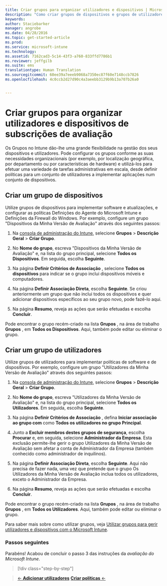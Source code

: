 ```yaml
---
title: Criar grupos para organizar utilizadores e dispositivos | Microsoft Intune
description: "Como criar grupos de dispositivos e grupos de utilizadores quando se inscreve numa avaliação gratuita de 30 dias do Intune"
keywords: 
author: Staciebarker
manager: angrobe
ms.date: 04/28/2016
ms.topic: get-started-article
ms.prod: 
ms.service: microsoft-intune
ms.technology: 
ms.assetid: 7162cad3-5c14-43f3-a760-833ffd7786b1
ms.reviewer: jeffgilb
ms.suite: ems
translationtype: Human Translation
ms.sourcegitcommit: 60ee39a7eeeb9068a7350ec87f60e7148ccb7826
ms.openlocfilehash: 4c0ccb2d27d90c4a3aeebb3129b9b13a707b26a0


---
```


# Criar grupos para organizar utilizadores e dispositivos de subscrições de avaliação
Os Grupos no Intune dão-lhe uma grande flexibilidade na gestão dos seus dispositivos e utilizadores. Pode configurar os grupos conforme as suas necessidades organizacionais (por exemplo, por localização geográfica, por departamento ou por características de hardware) e utilizá-los para efetuar uma variedade de tarefas administrativas em escala, desde definir políticas para um conjunto de utilizadores a implementar aplicações num conjunto de dispositivos.

## Criar um grupo de dispositivos
Utilize grupos de dispositivos para implementar software e atualizações, e configurar as políticas Definições do Agente do Microsoft Intune e Definições da Firewall do Windows. Por exemplo, configure um grupo "Dispositivos da Minha Versão de Avaliação" através dos seguintes passos:

1.  Na [consola de administração do Intune](https://manage.microsoft.com/), selecione **Grupos** &gt; **Descrição Geral** &gt; **Criar Grupo**.

2.  No **Nome do grupo**, escreva "Dispositivos da Minha Versão de Avaliação" e, na lista do grupo principal, selecione **Todos os Dispositivos**. Em seguida, escolha **Seguinte**.

3.  Na página **Definir Critérios de Associação** , selecione **Todos os dispositivos** para indicar se o grupo inclui dispositivos móveis e computadores.

4.  Na página **Definir Associação Direta**, escolha **Seguinte**. Se criou anteriormente um grupo que não inclui todos os dispositivos e quer adicionar dispositivos específicos ao seu grupo novo, pode fazê-lo aqui.

5.  Na página **Resumo**, reveja as ações que serão efetuadas e escolha **Concluir**.

Pode encontrar o grupo recém-criado na lista **Grupos** , na área de trabalho **Grupos** , em **Todos os Dispositivos**. Aqui, também pode editar ou eliminar o grupo.

## Criar um grupo de utilizadores
Utilize grupos de utilizadores para implementar políticas de software e de dispositivos. Por exemplo, configure um grupo "Utilizadores da Minha Versão de Avaliação" através dos seguintes passos:

1.  Na [consola de administração do Intune](https://manage.microsoft.com/), selecione **Grupos** &gt; **Descrição Geral** &gt; **Criar Grupo**.

2.  No **Nome do grupo**, escreva "Utilizadores da Minha Versão de Avaliação" e, na lista do grupo principal, selecione **Todos os Utilizadores**. Em seguida, escolha **Seguinte**.

3.  Na página **Definir Critérios de Associação** , defina **Iniciar associação ao grupo com** como **Todos os utilizadores no grupo Principal**.

4.  Junto a **Excluir membros destes grupos de segurança**, escolha **Procurar** e, em seguida, selecione **Administrador da Empresa**. Esta exclusão permite-lhe gerir o grupo Utilizadores da Minha Versão de Avaliação sem afetar a conta de Administrador da Empresa (também conhecido como administrador de inquilinos).

5.  Na página **Definir Associação Direta**, escolha **Seguinte**. Aqui não precisa de fazer nada, uma vez que pretende que o grupo Os Utilizadores da Minha Versão de Avaliação inclua todos os utilizadores, exceto o Administrador da Empresa.

6.  Na página **Resumo**, reveja as ações que serão efetuadas e escolha **Concluir**.

Pode encontrar o grupo recém-criado na lista **Grupos** , na área de trabalho **Grupos** , em **Todos os Utilizadores**. Aqui, também pode editar ou eliminar o grupo.

Para saber mais sobre como utilizar grupos, veja [Utilizar grupos para gerir utilizadores e dispositivos com o Microsoft Intune](/Intune/Deploy-Use/use-groups-to-manage-users-and-devices-with-microsoft-intune).

### Passos seguintes
Parabéns! Acabou de concluir o passo 3 das instruções da *avaliação do Microsoft Intune*.

>[!div class="step-by-step"]

>[&larr; **Adicionar utilizadores**](.\get-started-with-a-30-day-trial-of-microsoft-intune-step-2.md)     [**Criar políticas** &larr;](.\get-started-with-a-30-day-trial-of-microsoft-intune-step-4.md)  



<!--HONumber=Jul16_HO4-->


